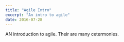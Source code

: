 ```yaml
---
title: "Agile Intro"
excerpt: "An intro to agile"
date: 2016-07-28
---
```


AN introduction to agile.
Their are many cetermonies.